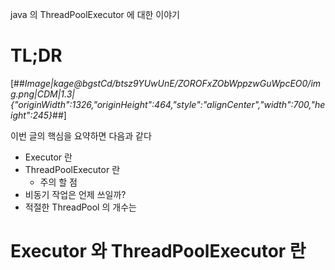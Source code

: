 java 의 ThreadPoolExecutor 에 대한 이야기

# TL;DR

[##_Image|kage@bgstCd/btsz9YUwUnE/ZOROFxZObWppzwGuWpcEO0/img.png|CDM|1.3|{"originWidth":1326,"originHeight":464,"style":"alignCenter","width":700,"height":245}_##]

이번 글의 핵심을 요약하면 다음과 같다

- Executor 란
- ThreadPoolExecutor 란
  - 주의 할 점
- 비동기 작업은 언제 쓰일까?
- 적절한 ThreadPool 의 개수는

# Executor 와 ThreadPoolExecutor 란
